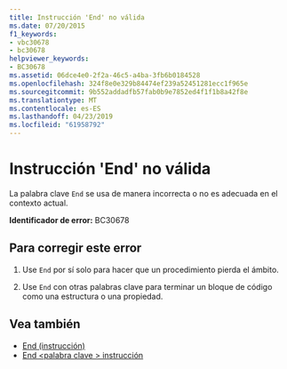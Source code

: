 ```yaml
---
title: Instrucción 'End' no válida
ms.date: 07/20/2015
f1_keywords:
- vbc30678
- bc30678
helpviewer_keywords:
- BC30678
ms.assetid: 06dce4e0-2f2a-46c5-a4ba-3fb6b0184528
ms.openlocfilehash: 324f8e0e329b84474ef239a52451281ecc1f965e
ms.sourcegitcommit: 9b552addadfb57fab0b9e7852ed4f1f1b8a42f8e
ms.translationtype: MT
ms.contentlocale: es-ES
ms.lasthandoff: 04/23/2019
ms.locfileid: "61958792"
---
```

# <a name="end-statement-not-valid"></a>Instrucción 'End' no válida
La palabra clave `End` se usa de manera incorrecta o no es adecuada en el contexto actual.  
  
 **Identificador de error:** BC30678  
  
## <a name="to-correct-this-error"></a>Para corregir este error  
  
1. Use `End` por sí solo para hacer que un procedimiento pierda el ámbito.  
  
2. Use `End` con otras palabras clave para terminar un bloque de código como una estructura o una propiedad.  
  
## <a name="see-also"></a>Vea también

- [End (instrucción)](../../visual-basic/language-reference/statements/end-statement.md)
- [End \<palabra clave > instrucción](../../visual-basic/language-reference/statements/end-keyword-statement.md)
